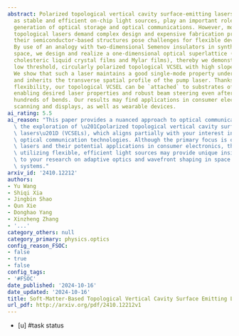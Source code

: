 ```yaml
---
abstract: Polarized topological vertical cavity surface-emitting lasers (VCSELs),
  as stable and efficient on-chip light sources, play an important role in the next
  generation of optical storage and optical communications. However, most current
  topological lasers demand complex design and expensive fabrication processes, and
  their semiconductor-based structures pose challenges for flexible device applications.
  By use of an analogy with two-dimensional Semenov insulators in synthetic parametric
  space, we design and realize a one-dimensional optical superlattice (stacked polymerized
  cholesteric liquid crystal films and Mylar films), thereby we demonstrate a flexible,
  low threshold, circularly polarized topological VCSEL with high slope efficiency.
  We show that such a laser maintains a good single-mode property under low pump power
  and inherits the transverse spatial profile of the pump laser. Thanks to the soft-matter-based
  flexibility, our topological VCSEL can be `attached` to substrates of various shapes,
  enabling desired laser properties and robust beam steering even after undergoing
  hundreds of bends. Our results may find applications in consumer electronics, laser
  scanning and displays, as well as wearable devices.
ai_rating: 5.5
ai_reason: "This paper provides a nuanced approach to optical communication through\
  \ the exploration of \u201Cpolarized topological vertical cavity surface-emitting\
  \ lasers\u201D (VCSELs), which aligns partially with your interest in free space\
  \ optical communication technologies. Although the primary focus is on \u201Csoft-matter\u201D\
  \ lasers and their potential applications in consumer electronics, the concept of\
  \ utilizing flexible, efficient light sources may provide unique insights applicable\
  \ to your research on adaptive optics and wavefront shaping in space communication\
  \ systems."
arxiv_id: '2410.12212'
authors:
- Yu Wang
- Shiqi Xia
- Jingbin Shao
- Qun Xie
- Donghao Yang
- Xinzheng Zhang
- '...'
category_others: null
category_primary: physics.optics
config_reason_FSOC:
- false
- true
- false
config_tags:
- '#FSOC'
date_published: '2024-10-16'
date_updated: '2024-10-16'
title: Soft-Matter-Based Topological Vertical Cavity Surface Emitting Lasers
url_pdf: http://arxiv.org/pdf/2410.12212v1
---
```

 - [u] #task status
